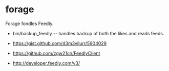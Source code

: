 forage
======

Forage fondles Feedly.


* bin/backup_feedly -- handles backup of both the likes and reads feeds.

* https://gist.github.com/d3m3vilurr/5904029
* https://github.com/zgw21cn/FeedlyClient
* http://developer.feedly.com/v3/
